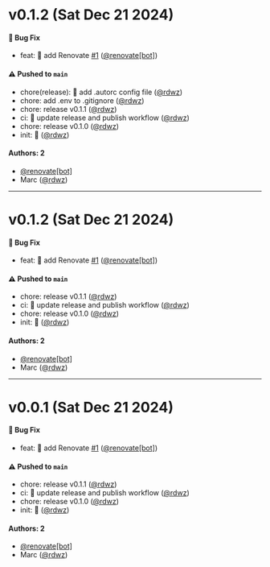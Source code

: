 # v0.1.2 (Sat Dec 21 2024)

#### 🐛 Bug Fix

- feat: 🤖 add Renovate [#1](https://github.com/rdwz/npm-repo-url/pull/1) ([@renovate[bot]](https://github.com/renovate[bot]))

#### ⚠️ Pushed to `main`

- chore(release): 🤖 add .autorc config file ([@rdwz](https://github.com/rdwz))
- chore: add .env to .gitignore ([@rdwz](https://github.com/rdwz))
- chore: release v0.1.1 ([@rdwz](https://github.com/rdwz))
- ci: 🔧 update release and publish workflow ([@rdwz](https://github.com/rdwz))
- chore: release v0.1.0 ([@rdwz](https://github.com/rdwz))
- init: 🎉 ([@rdwz](https://github.com/rdwz))

#### Authors: 2

- [@renovate[bot]](https://github.com/renovate[bot])
- Marc ([@rdwz](https://github.com/rdwz))

---

# v0.1.2 (Sat Dec 21 2024)

#### 🐛 Bug Fix

- feat: 🤖 add Renovate [#1](https://github.com/rdwz/npm-repo-url/pull/1) ([@renovate[bot]](https://github.com/renovate[bot]))

#### ⚠️ Pushed to `main`

- chore: release v0.1.1 ([@rdwz](https://github.com/rdwz))
- ci: 🔧 update release and publish workflow ([@rdwz](https://github.com/rdwz))
- chore: release v0.1.0 ([@rdwz](https://github.com/rdwz))
- init: 🎉 ([@rdwz](https://github.com/rdwz))

#### Authors: 2

- [@renovate[bot]](https://github.com/renovate[bot])
- Marc ([@rdwz](https://github.com/rdwz))

---

# v0.0.1 (Sat Dec 21 2024)

#### 🐛 Bug Fix

- feat: 🤖 add Renovate [#1](https://github.com/rdwz/npm-repo-url/pull/1) ([@renovate[bot]](https://github.com/renovate[bot]))

#### ⚠️ Pushed to `main`

- chore: release v0.1.1 ([@rdwz](https://github.com/rdwz))
- ci: 🔧 update release and publish workflow ([@rdwz](https://github.com/rdwz))
- chore: release v0.1.0 ([@rdwz](https://github.com/rdwz))
- init: 🎉 ([@rdwz](https://github.com/rdwz))

#### Authors: 2

- [@renovate[bot]](https://github.com/renovate[bot])
- Marc ([@rdwz](https://github.com/rdwz))
